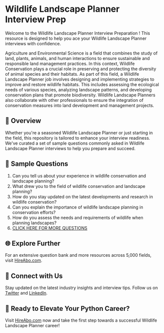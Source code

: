 # Wildlife Landscape Planner Interview Prep

Welcome to the Wildlife Landscape Planner Interview Preparation ! This resource is designed to help you ace your Wildlife Landscape Planner interviews with confidence.

Agriculture and Environmental Science is a field that combines the study of land, plants, animals, and human interactions to ensure sustainable and responsible land management practices. In this context, Wildlife Conservation plays a crucial role in preserving and protecting the diversity of animal species and their habitats. As part of this field, a Wildlife Landscape Planner job involves designing and implementing strategies to improve and restore wildlife habitats. This includes assessing the ecological needs of various species, analyzing landscape patterns, and developing conservation plans that promote biodiversity. Wildlife Landscape Planners also collaborate with other professionals to ensure the integration of conservation measures into land development and management projects.

## 🚀 Overview

Whether you're a seasoned Wildlife Landscape Planner or just starting in the field, this repository is tailored to enhance your interview readiness. We've curated a set of sample questions commonly asked in Wildlife Landscape Planner interviews to help you prepare and succeed.

## 📝 Sample Questions

1. Can you tell us about your experience in wildlife conservation and landscape planning?
2. What drew you to the field of wildlife conservation and landscape planning?
3. How do you stay updated on the latest developments and research in wildlife conservation?
4. Can you explain the importance of wildlife landscape planning in conservation efforts?
5. How do you assess the needs and requirements of wildlife when planning landscapes?
6. [CLICK HERE FOR MORE QUESTIONS](https://hireabo.com/job/10_3_44/Wildlife%20Landscape%20Planner)

## 🌐 Explore Further

For an extensive question bank and more resources across 5,000 fields, visit [HireAbo.com](https://www.hireabo.com).

## 📱 Connect with Us

Stay updated on the latest industry insights and interview tips. Follow us on [Twitter](https://twitter.com/hireabo) and [LinkedIn](https://www.linkedin.com/in/hire-abo-3609972a8/).

## 🚀 Ready to Elevate Your Python Career?

Visit [HireAbo.com](https://www.hireabo.com) now and take the first step towards a successful Wildlife Landscape Planner career!